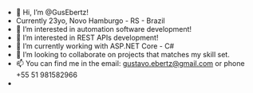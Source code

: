 - 👋 Hi, I’m @GusEbertz!
- Currently 23yo, Novo Hamburgo - RS - Brazil
- 👀 I’m interested in automation software development!
- 👀 I’m interested in REST APIs development!
- 🌱 I’m currently working with ASP.NET Core - C# 
- 💞️ I’m looking to collaborate on projects that matches my skill set.
- 📫 You can find me in the email: gustavo.ebertz@gmail.com or phone +55 51 981582966 
- 

<!---
GusEbertz/GusEbertz is a ✨ special ✨ repository because its `README.md` (this file) appears on your GitHub profile.
You can click the Preview link to take a look at your changes.
--->
